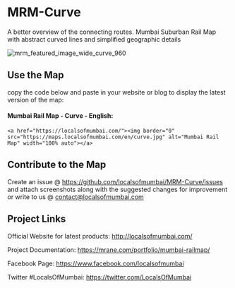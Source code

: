 # MRM-Curve
A better overview of the connecting routes. Mumbai Suburban Rail Map with abstract curved lines and simplified geographic details

![mrm_featured_image_wide_curve_960](https://user-images.githubusercontent.com/9861917/63509728-74aeed80-c4fa-11e9-8f66-9b28703eb75a.jpg)

## Use the Map
copy the code below and paste in your website or blog to display the latest version of the map:

#### Mumbai Rail Map - Curve - English:
```
<a href="https://localsofmumbai.com/"><img border="0" src="https://maps.localsofmumbai.com/en/curve.jpg" alt="Mumbai Rail Map" width="100% auto"></a>
```

## Contribute to the Map

Create an issue @ https://github.com/localsofmumbai/MRM-Curve/issues and attach screenshots along with the suggested changes for improvement or write to us @ contact@localsofmumbai.com

## Project Links

Official Website for latest products:
http://localsofmumbai.com/

Project Documentation:
https://mrane.com/portfolio/mumbai-railmap/

Facebook Page:
https://www.facebook.com/localsofmumbai

Twitter #LocalsOfMumbai:
https://twitter.com/LocalsOfMumbai
